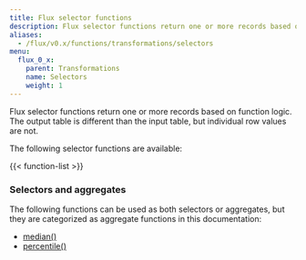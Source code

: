 ```yaml
---
title: Flux selector functions
description: Flux selector functions return one or more records based on function logic.
aliases:
  - /flux/v0.x/functions/transformations/selectors
menu:
  flux_0_x:
    parent: Transformations
    name: Selectors
    weight: 1
---
```


Flux selector functions return one or more records based on function logic.
The output table is different than the input table, but individual row values are not.

The following selector functions are available:

{{< function-list >}}


### Selectors and aggregates
The following functions can be used as both selectors or aggregates, but they are
categorized as aggregate functions in this documentation:

- [median()](/flux/v0.x/functions/transformations/aggregates/median)
- [percentile()](/flux/v0.x/functions/transformations/aggregates/percentile)
